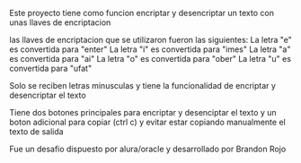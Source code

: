 Este proyecto tiene como funcion encriptar y desencriptar un texto con unas llaves de encriptacion

las llaves de encriptacion que se utilizaron fueron las siguientes:
La letra "e" es convertida para "enter"
La letra "i" es convertida para "imes"
La letra "a" es convertida para "ai"
La letra "o" es convertida para "ober"
La letra "u" es convertida para "ufat"

Solo se reciben letras minusculas y tiene la funcionalidad de encriptar y desencriptar el texto

Tiene dos botones principales para encriptar y desenciptar el texto y un boton adicional para copiar (ctrl c) y evitar estar copiando manualmente el texto de salida

Fue un desafio dispuesto por alura/oracle y desarrollado por Brandon Rojo
